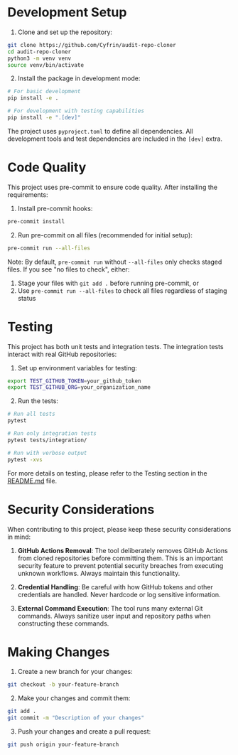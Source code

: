 # Development Setup

1. Clone and set up the repository:
```bash
git clone https://github.com/Cyfrin/audit-repo-cloner
cd audit-repo-cloner
python3 -m venv venv
source venv/bin/activate
```

2. Install the package in development mode:
```bash
# For basic development
pip install -e .

# For development with testing capabilities
pip install -e ".[dev]"
```

The project uses `pyproject.toml` to define all dependencies. All development tools and test dependencies are included in the `[dev]` extra.

# Code Quality

This project uses pre-commit to ensure code quality. After installing the requirements:

1. Install pre-commit hooks:
```bash
pre-commit install
```

2. Run pre-commit on all files (recommended for initial setup):
```bash
pre-commit run --all-files
```

Note: By default, `pre-commit run` without `--all-files` only checks staged files. If you see "no files to check", either:
1. Stage your files with `git add .` before running pre-commit, or
2. Use `pre-commit run --all-files` to check all files regardless of staging status

# Testing

This project has both unit tests and integration tests. The integration tests interact with real GitHub repositories:

1. Set up environment variables for testing:
```bash
export TEST_GITHUB_TOKEN=your_github_token
export TEST_GITHUB_ORG=your_organization_name
```

2. Run the tests:
```bash
# Run all tests
pytest

# Run only integration tests
pytest tests/integration/

# Run with verbose output
pytest -xvs
```

For more details on testing, please refer to the Testing section in the [README.md](README.md) file.

# Security Considerations

When contributing to this project, please keep these security considerations in mind:

1. **GitHub Actions Removal**: The tool deliberately removes GitHub Actions from cloned repositories before committing them. This is an important security feature to prevent potential security breaches from executing unknown workflows. Always maintain this functionality.

2. **Credential Handling**: Be careful with how GitHub tokens and other credentials are handled. Never hardcode or log sensitive information.

3. **External Command Execution**: The tool runs many external Git commands. Always sanitize user input and repository paths when constructing these commands.

# Making Changes

1. Create a new branch for your changes:
```bash
git checkout -b your-feature-branch
```

2. Make your changes and commit them:
```bash
git add .
git commit -m "Description of your changes"
```

3. Push your changes and create a pull request:
```bash
git push origin your-feature-branch
```
